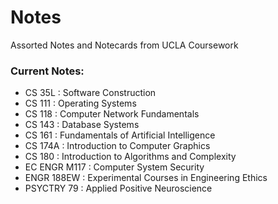 # Notes
Assorted Notes and Notecards from UCLA Coursework

### Current Notes:
- CS 35L        : Software Construction
- CS 111        : Operating Systems
- CS 118        : Computer Network Fundamentals
- CS 143        : Database Systems
- CS 161        : Fundamentals of Artificial Intelligence
- CS 174A       : Introduction to Computer Graphics
- CS 180	: Introduction to Algorithms and Complexity
- EC ENGR M117	: Computer System Security
- ENGR 188EW    : Experimental Courses in Engineering Ethics
- PSYCTRY 79    : Applied Positive Neuroscience

